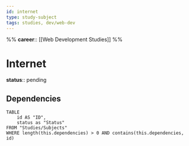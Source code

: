 ```yaml
---
id: internet
type: study-subject
tags: studies, dev/web-dev
---
```

%%
**career**:: [[Web Development Studies]]
%%

# Internet

**status**:: pending

## Dependencies

```dataview
TABLE
	id AS "ID",
	status as "Status"
FROM "Studies/Subjects"
WHERE length(this.dependencies) > 0 AND contains(this.dependencies, id)
```